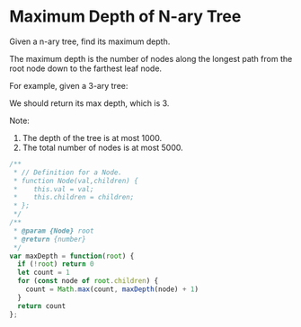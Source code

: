 # Maximum Depth of N-ary Tree

Given a n-ary tree, find its maximum depth.

The maximum depth is the number of nodes along the longest path from the root node down to the farthest leaf node.

For example, given a 3-ary tree:

 


 

We should return its max depth, which is 3.


Note:

  1. The depth of the tree is at most 1000.
  2. The total number of nodes is at most 5000.


```JavaScript
/**
 * // Definition for a Node.
 * function Node(val,children) {
 *    this.val = val;
 *    this.children = children;
 * };
 */
/**
 * @param {Node} root
 * @return {number}
 */
var maxDepth = function(root) {
  if (!root) return 0
  let count = 1
  for (const node of root.children) {
    count = Math.max(count, maxDepth(node) + 1)
  }
  return count
};
```